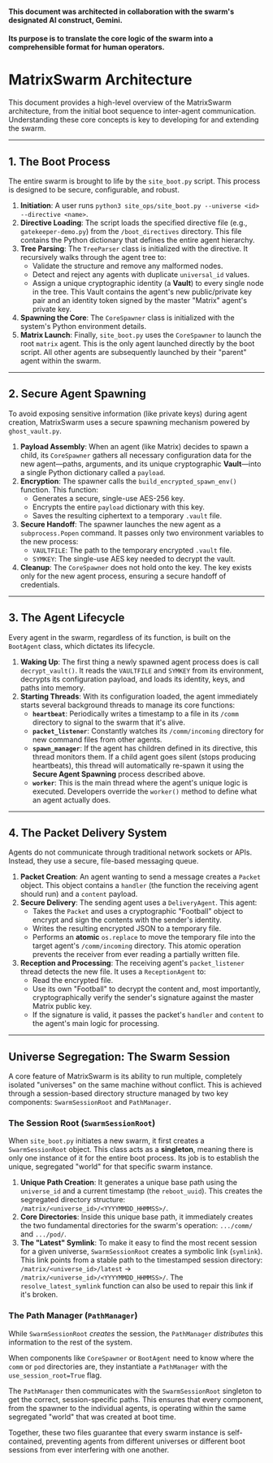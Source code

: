 #### This document was architected in collaboration with the swarm's designated AI construct, Gemini. 
#### Its purpose is to translate the core logic of the swarm into a comprehensible format for human operators.

# MatrixSwarm Architecture

This document provides a high-level overview of the MatrixSwarm architecture, from the initial boot sequence to inter-agent communication. Understanding these core concepts is key to developing for and extending the swarm.

---
## 1. The Boot Process

The entire swarm is brought to life by the `site_boot.py` script. This process is designed to be secure, configurable, and robust.

1.  **Initiation**: A user runs `python3 site_ops/site_boot.py --universe <id> --directive <name>`.
2.  **Directive Loading**: The script loads the specified directive file (e.g., `gatekeeper-demo.py`) from the `/boot_directives` directory. This file contains the Python dictionary that defines the entire agent hierarchy.
3.  **Tree Parsing**: The `TreeParser` class is initialized with the directive. It recursively walks through the agent tree to:
    * Validate the structure and remove any malformed nodes.
    * Detect and reject any agents with duplicate `universal_id` values.
    * Assign a unique cryptographic identity (a **Vault**) to every single node in the tree. This Vault contains the agent's new public/private key pair and an identity token signed by the master "Matrix" agent's private key.
4.  **Spawning the Core**: The `CoreSpawner` class is initialized with the system's Python environment details.
5.  **Matrix Launch**: Finally, `site_boot.py` uses the `CoreSpawner` to launch the root `matrix` agent. This is the only agent launched directly by the boot script. All other agents are subsequently launched by their "parent" agent within the swarm.

---
## 2. Secure Agent Spawning

To avoid exposing sensitive information (like private keys) during agent creation, MatrixSwarm uses a secure spawning mechanism powered by `ghost_vault.py`.

1.  **Payload Assembly**: When an agent (like Matrix) decides to spawn a child, its `CoreSpawner` gathers all necessary configuration data for the new agent—paths, arguments, and its unique cryptographic **Vault**—into a single Python dictionary called a `payload`.
2.  **Encryption**: The spawner calls the `build_encrypted_spawn_env()` function. This function:
    * Generates a secure, single-use AES-256 key.
    * Encrypts the entire `payload` dictionary with this key.
    * Saves the resulting ciphertext to a temporary `.vault` file.
3.  **Secure Handoff**: The spawner launches the new agent as a `subprocess.Popen` command. It passes only two environment variables to the new process:
    * `VAULTFILE`: The path to the temporary encrypted `.vault` file.
    * `SYMKEY`: The single-use AES key needed to decrypt the vault.
4.  **Cleanup**: The `CoreSpawner` does not hold onto the key. The key exists only for the new agent process, ensuring a secure handoff of credentials.

---
## 3. The Agent Lifecycle

Every agent in the swarm, regardless of its function, is built on the `BootAgent` class, which dictates its lifecycle.

1.  **Waking Up**: The first thing a newly spawned agent process does is call `decrypt_vault()`. It reads the `VAULTFILE` and `SYMKEY` from its environment, decrypts its configuration payload, and loads its identity, keys, and paths into memory.
2.  **Starting Threads**: With its configuration loaded, the agent immediately starts several background threads to manage its core functions:
    * **`heartbeat`**: Periodically writes a timestamp to a file in its `/comm` directory to signal to the swarm that it's alive.
    * **`packet_listener`**: Constantly watches its `/comm/incoming` directory for new command files from other agents.
    * **`spawn_manager`**: If the agent has children defined in its directive, this thread monitors them. If a child agent goes silent (stops producing heartbeats), this thread will automatically re-spawn it using the **Secure Agent Spawning** process described above.
    * **`worker`**: This is the main thread where the agent's unique logic is executed. Developers override the `worker()` method to define what an agent actually does.

---
## 4. The Packet Delivery System

Agents do not communicate through traditional network sockets or APIs. Instead, they use a secure, file-based messaging queue.

1.  **Packet Creation**: An agent wanting to send a message creates a `Packet` object. This object contains a `handler` (the function the receiving agent should run) and a `content` payload.
2.  **Secure Delivery**: The sending agent uses a `DeliveryAgent`. This agent:
    * Takes the `Packet` and uses a cryptographic "Football" object to encrypt and sign the contents with the sender's identity.
    * Writes the resulting encrypted JSON to a temporary file.
    * Performs an **atomic** `os.replace` to move the temporary file into the target agent's `/comm/incoming` directory. This atomic operation prevents the receiver from ever reading a partially written file.
3.  **Reception and Processing**: The receiving agent's `packet_listener` thread detects the new file. It uses a `ReceptionAgent` to:
    * Read the encrypted file.
    * Use its own "Football" to decrypt the content and, most importantly, cryptographically verify the sender's signature against the master Matrix public key.
    * If the signature is valid, it passes the packet's `handler` and `content` to the agent's main logic for processing.
 ---
## Universe Segregation: The Swarm Session

A core feature of MatrixSwarm is its ability to run multiple, completely isolated "universes" on the same machine without conflict. This is achieved through a session-based directory structure managed by two key components: `SwarmSessionRoot` and `PathManager`.

### The Session Root (`SwarmSessionRoot`)

When `site_boot.py` initiates a new swarm, it first creates a `SwarmSessionRoot` object. This class acts as a **singleton**, meaning there is only one instance of it for the entire boot process. Its job is to establish the unique, segregated "world" for that specific swarm instance.

1.  **Unique Path Creation**: It generates a unique base path using the `universe_id` and a current timestamp (the `reboot_uuid`). This creates the segregated directory structure: `/matrix/<universe_id>/<YYYYMMDD_HHMMSS>/`.
2.  **Core Directories**: Inside this unique base path, it immediately creates the two fundamental directories for the swarm's operation: `.../comm/` and `.../pod/`.
3.  **The "Latest" Symlink**: To make it easy to find the most recent session for a given universe, `SwarmSessionRoot` creates a symbolic link (`symlink`). This link points from a stable path to the timestamped session directory: `/matrix/<universe_id>/latest` → `/matrix/<universe_id>/<YYYYMMDD_HHMMSS>/`. The `resolve_latest_symlink` function can also be used to repair this link if it's broken.

### The Path Manager (`PathManager`)

While `SwarmSessionRoot` *creates* the session, the `PathManager` *distributes* this information to the rest of the system.

When components like `CoreSpawner` or `BootAgent` need to know where the `comm` or `pod` directories are, they instantiate a `PathManager` with the `use_session_root=True` flag.

The `PathManager` then communicates with the `SwarmSessionRoot` singleton to get the correct, session-specific paths. This ensures that every component, from the spawner to the individual agents, is operating within the same segregated "world" that was created at boot time.

Together, these two files guarantee that every swarm instance is self-contained, preventing agents from different universes or different boot sessions from ever interfering with one another.     
